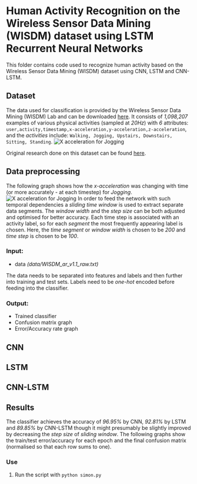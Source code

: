 
# Human Activity Recognition on the Wireless Sensor Data Mining (WISDM) dataset using LSTM Recurrent Neural Networks  
This folder contains code used to recognize human activity based on the Wireless Sensor Data Mining (WISDM) dataset using CNN, LSTM and CNN-LSTM.

## Dataset
The data used for classification is provided by the Wireless Sensor Data Mining (WISDM) Lab and can be downloaded  [here](http://www.cis.fordham.edu/wisdm/dataset.php).
It consists of _1,098,207_ examples of various physical activities (sampled at _20Hz_) with _6_ attributes:
`user,activity,timestamp,x-acceleration,y-acceleration,z-acceleration`, and the _activities_ include: `Walking, Jogging, Upstairs, Downstairs, Sitting, Standing`. 
![X acceleration for Jogging](images/activity_type.png)

Original research done on this dataset can be found [here](http://www.cis.fordham.edu/wisdm/public_files/sensorKDD-2010.pdf).


##  Data preprocessing
The following graph shows how the _x-acceleration_ was changing with time (or more accurately - at each timestep) for _Jogging_.
![X acceleration for Jogging](images/jogging_example.png) 
In order to feed the network with such temporal dependencies a _sliding time window_ is used to extract separate data segments. The _window width_ and the _step size_ can be both adjusted and optimised for better accuracy. Each time step is associated with an activity label, so for each _segment_ the most frequently appearing label is chosen. Here, the _time segment_ or _window width_ is chosen to be _200_ and _time step_ is chosen to be _100_.

### Input:
- data _(data/WISDM_ar_v1.1_raw.txt)_

The data needs to be separated into features and labels and then further into training and test sets. Labels need to be _one-hot_ encoded before feeding into the classifier.

### Output:
- Trained classifier
- Confusion matrix graph
- Error/Accuracy rate graph

## CNN

## LSTM

## CNN-LSTM

## Results
The classifier achieves the accuracy of _96.95%_ by CNN, _92.81%_ by LSTM and _89.85%_ by CNN-LSTM though it might presumably be slightly improved by decreasing the _step size_ of _sliding window_.
The following graphs show the train/test error/accuracy for each epoch and the final confusion matrix (normalised so that each row sums to one).


### Use
1. Run the script with  `python simon.py`
